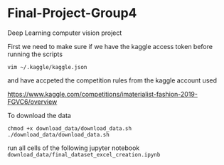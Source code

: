 # Final-Project-Group4
Deep Learning computer vision project

First we need to make sure if we have the kaggle access token before running the scripts

`vim ~/.kaggle/kaggle.json`

and have accpeted the competition rules from the kaggle account used  

https://www.kaggle.com/competitions/imaterialist-fashion-2019-FGVC6/overview

To download the data 

`chmod +x download_data/download_data.sh`
`./download_data/download_data.sh` 

run all cells of the following jupyter notebook
`download_data/final_dataset_excel_creation.ipynb`